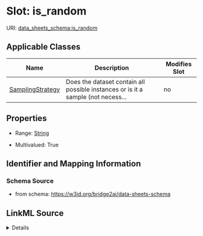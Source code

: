 

# Slot: is_random

URI: [data_sheets_schema:is_random](https://w3id.org/bridge2ai/data-sheets-schema/is_random)



<!-- no inheritance hierarchy -->





## Applicable Classes

| Name | Description | Modifies Slot |
| --- | --- | --- |
| [SamplingStrategy](SamplingStrategy.md) | Does the dataset contain all possible instances or is it a sample (not necess... |  no  |







## Properties

* Range: [String](String.md)

* Multivalued: True





## Identifier and Mapping Information







### Schema Source


* from schema: https://w3id.org/bridge2ai/data-sheets-schema




## LinkML Source

<details>
```yaml
name: is_random
from_schema: https://w3id.org/bridge2ai/data-sheets-schema
rank: 1000
multivalued: true
alias: is_random
owner: SamplingStrategy
domain_of:
- SamplingStrategy
range: string

```
</details>